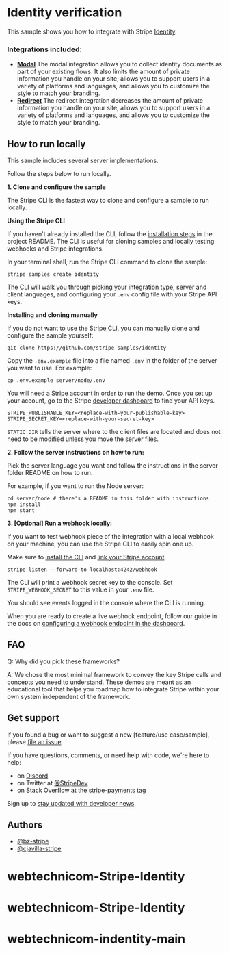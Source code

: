 # Identity verification

This sample shows you how to integrate with Stripe [Identity](https://stripe.com/docs/identity).

### Integrations included:

- [**Modal**](./modal) The modal integration allows you to collect identity documents as part of your existing flows. It also limits the amount of private information you handle on your site, allows you to support users in a variety of platforms and languages, and allows you to customize the style to match your branding.
- [**Redirect**](./redirect) The redirect integration decreases the amount of private information you handle on your site, allows you to support users in a variety of platforms and languages, and allows you to customize the style to match your branding.

## How to run locally

This sample includes several server implementations.

Follow the steps below to run locally.

**1. Clone and configure the sample**

The Stripe CLI is the fastest way to clone and configure a sample to run locally.

**Using the Stripe CLI**

If you haven't already installed the CLI, follow the [installation steps](https://github.com/stripe/stripe-cli#installation) in the project README. The CLI is useful for cloning samples and locally testing webhooks and Stripe integrations.

In your terminal shell, run the Stripe CLI command to clone the sample:

```
stripe samples create identity
```

The CLI will walk you through picking your integration type, server and client
languages, and configuring your `.env` config file with your Stripe API keys.

**Installing and cloning manually**

If you do not want to use the Stripe CLI, you can manually clone and configure the sample yourself:

```
git clone https://github.com/stripe-samples/identity
```

Copy the `.env.example` file into a file named `.env` in the folder of the
server you want to use. For example:

```
cp .env.example server/node/.env
```

You will need a Stripe account in order to run the demo. Once you set up your
account, go to the Stripe [developer
dashboard](https://stripe.com/docs/development#api-keys) to find your API keys.

```
STRIPE_PUBLISHABLE_KEY=<replace-with-your-publishable-key>
STRIPE_SECRET_KEY=<replace-with-your-secret-key>
```

`STATIC_DIR` tells the server where to the client files are located and does not need to be modified unless you move the server files.

**2. Follow the server instructions on how to run:**

Pick the server language you want and follow the instructions in the server folder README on how to run.

For example, if you want to run the Node server:

```
cd server/node # there's a README in this folder with instructions
npm install
npm start
```

**3. [Optional] Run a webhook locally:**

If you want to test webhook piece of the integration with a local webhook on
your machine, you can use the Stripe CLI to easily spin one up.

Make sure to [install the CLI](https://stripe.com/docs/stripe-cli) and [link your Stripe account](https://stripe.com/docs/stripe-cli#link-account).

```
stripe listen --forward-to localhost:4242/webhook
```

The CLI will print a webhook secret key to the console. Set
`STRIPE_WEBHOOK_SECRET` to this value in your `.env` file.

You should see events logged in the console where the CLI is running.

When you are ready to create a live webhook endpoint, follow our guide in the
docs on [configuring a webhook endpoint in the
dashboard](https://stripe.com/docs/webhooks/setup#configure-webhook-settings).

## FAQ

Q: Why did you pick these frameworks?

A: We chose the most minimal framework to convey the key Stripe calls and concepts you need to understand. These demos are meant as an educational tool that helps you roadmap how to integrate Stripe within your own system independent of the framework.

## Get support
If you found a bug or want to suggest a new [feature/use case/sample], please [file an issue](../../issues).

If you have questions, comments, or need help with code, we're here to help:
- on [Discord](https://stripe.com/go/developer-chat)
- on Twitter at [@StripeDev](https://twitter.com/StripeDev)
- on Stack Overflow at the [stripe-payments](https://stackoverflow.com/tags/stripe-payments/info) tag

Sign up to [stay updated with developer news](https://go.stripe.global/dev-digest).

## Authors

- [@bz-stripe](https://twitter.com/atav32)
- [@cjavilla-stripe](https://twitter.com/cjav_dev)
# webtechnicom-Stripe-Identity
# webtechnicom-Stripe-Identity
# webtechnicom-indentity-main
